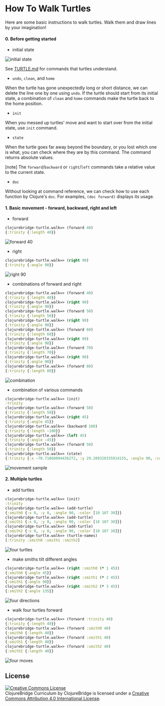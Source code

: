 # How To Walk Turtles 

Here are some basic instructions to walk turtles.
Walk them and draw lines by your imagination!

#### 0. Before getting started

- initial state

![initial state](img/initial-state.png)


See [TURTLE.md](TURTLE.md) for commands that turtles understand.


- `undo`, `clean`, and `home`

When the turtle has gone unexpectedly long or short distance, we can delete the
line one by one using `undo`.
If the turtle should start from its initial state,
a combination of `clean` and `home` commands make the turtle back to
the home position.

- `init`

When you messed up turtles' move and want to start over from the
initial state, use `init` command.

- `state`

When the turtle goes far away beyond the boundary, or you lost which
one is what, you can check where they are by this command. The command
returns absolute values.

[note] The `forward`/`backward` or `right`/`left` commands take a
relative value to the current state.

- `doc`

Without looking at command reference, we can check how to use each
function by Clojure's `doc`. For examples, `(doc forward)` displays
its usage.


#### 1. Basic movement - forward, backward, right and left

- forward

```clojure
clojurebridge-turtle.walk=> (forward 40)
{:trinity {:length 40}}
```

![forward 40](img/forward40.png)


- right

```clojure
clojurebridge-turtle.walk=> (right 90)
{:trinity {:angle 90}}
```

![right 90](img/right90.png)

- combinations of forward and right

```clojure
clojurebridge-turtle.walk=> (forward 40)
{:trinity {:length 40}}
clojurebridge-turtle.walk=> (right 90)
{:trinity {:angle 90}}
clojurebridge-turtle.walk=> (forward 50)
{:trinity {:length 50}}
clojurebridge-turtle.walk=> (right 90)
{:trinity {:angle 90}}
clojurebridge-turtle.walk=> (forward 60)
{:trinity {:length 60}}
clojurebridge-turtle.walk=> (right 90)
{:trinity {:angle 90}}
clojurebridge-turtle.walk=> (forward 70)
{:trinity {:length 70}}
clojurebridge-turtle.walk=> (right 90)
{:trinity {:angle 90}}
clojurebridge-turtle.walk=> (forward 80)
{:trinity {:length 80}}
```

![combination](img/forwardsandrights.png)


- combination of various commands

```clojure
clojurebridge-turtle.walk=> (init)
:trinity
clojurebridge-turtle.walk=> (forward 50)
{:trinity {:length 50}}
clojurebridge-turtle.walk=> (right 45)
{:trinity {:angle 45}}
clojurebridge-turtle.walk=> (backward 100)
{:trinity {:length -100}}
clojurebridge-turtle.walk=> (left 45)
{:trinity {:angle -45}}
clojurebridge-turtle.walk=> (forward 50)
{:trinity {:length 50}}
clojurebridge-turtle.walk=> (state)
{:trinity {:x -70.71068094436272, :y 29.289320335914155, :angle 90, :color [30 30 30]}}
```

![movement sample](img/various-combination.png)



#### 2. Multiple turtles

- add turtles

```clojure
clojurebridge-turtle.walk=> (init)
:trinity
clojurebridge-turtle.walk=> (add-turtle)
{:smith0 {:x 0, :y 0, :angle 90, :color [10 107 30]}}
clojurebridge-turtle.walk=> (add-turtle)
{:smith1 {:x 0, :y 0, :angle 90, :color [10 107 30]}}
clojurebridge-turtle.walk=> (add-turtle)
{:smith2 {:x 0, :y 0, :angle 90, :color [10 107 30]}}
clojurebridge-turtle.walk=> (turtle-names)
[:trinity :smith0 :smith1 :smith2]
```

![four turtles](img/four-turtles.png)

- make smiths tilt different angles

```clojure
clojurebridge-turtle.walk=> (right :smith0 (* 1 45))
{:smith0 {:angle 45}}
clojurebridge-turtle.walk=> (right :smith1 (* 2 45))
{:smith1 {:angle 90}}
clojurebridge-turtle.walk=> (right :smith2 (* 3 45))
{:smith2 {:angle 135}}
```

![four directions](img/four-directions.png)

- walk four turtles forward

```clojure
clojurebridge-turtle.walk=> (forward :trinity 40)
{:trinity {:length 40}}
clojurebridge-turtle.walk=> (forward :smith0 40)
{:smith0 {:length 40}}
clojurebridge-turtle.walk=> (forward :smith1 40)
{:smith1 {:length 40}}
clojurebridge-turtle.walk=> (forward :smith2 40)
{:smith2 {:length 40}}
```

![four moves](img/four-forwards.png)



License
-------
<a rel="license"
href="http://creativecommons.org/licenses/by/4.0/deed.en_US"><img
alt="Creative Commons License" style="border-width:0"
src="http://i.creativecommons.org/l/by/4.0/88x31.png" /></a><br
/><span xmlns:dct="http://purl.org/dc/terms/"
href="http://purl.org/dc/dcmitype/Text" property="dct:title"
rel="dct:type">ClojureBridge Curriculum</span> by <span
xmlns:cc="http://creativecommons.org/ns#"
property="cc:attributionName">ClojureBridge</span> is licensed under a
<a rel="license"
href="http://creativecommons.org/licenses/by/4.0/deed.en_US">Creative
Commons Attribution 4.0 International License</a>.
